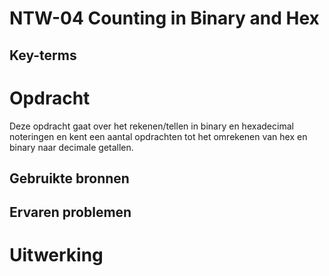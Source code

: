 # NTW-04 Counting in Binary and Hex


## Key-terms

# Opdracht
Deze opdracht gaat over het rekenen/tellen in binary en hexadecimal noteringen en kent een aantal opdrachten tot het omrekenen van hex en binary naar decimale getallen.


## Gebruikte bronnen


## Ervaren problemen


# Uitwerking

